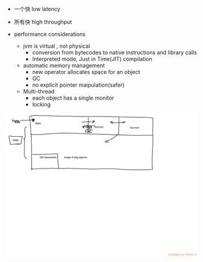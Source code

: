 + 一个快 low latency
+ 所有快 high throughput

+ performance considerations
  + jvm is virtual , not physical
    + conversion from bytecodes to native instructions and library calls
    + Interpreted mode, Just in Time(JIT) compilation
  + automatic memory management
    + new operator allocates space for an object
    + GC
    + no explicit pointer maipulation(safer)
  + Multi-thread
    + each object has a single monitor
    + locking

![image](jvm-heap.png)

